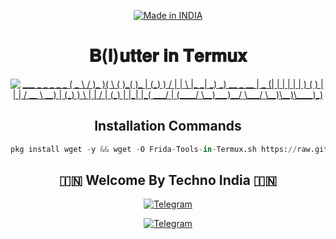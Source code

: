 <p align="center">
<a href="https://t.me/rktechnoindians"><img title="Made in INDIA" src="https://img.shields.io/badge/MADE%20IN-INDIA-SCRIPT?colorA=%23ff8100&colorB=%23017e40&colorC=%23ff0000&style=for-the-badge"></a>
</p>

<a name="readme-top"></a>

<div align="center">
  <h1 align="center">𝐁(𝐥)𝐮𝐭𝐭𝐞𝐫 𝐢𝐧 𝐓𝐞𝐫𝐦𝐮𝐱</h1>

<p align="center">
<a href="https://t.me/rktechnoindians"><img title="___     _ _   _         _   _              
(  _ \ /  )_ )(  \      ( )_( )_            
| (_) )  / | | \  |_   _|  _)  _)  __  _ __ 
|  _ (| |  | |  | | ) ( ) | | |  / __ \  __)
| (_) )  \ | | /  | (_) | |_| |_(  ___/ |   
(____/ \__)___)__/ \___/ \__)\__)\____)_)"></a>
</p>





## Installation Commands
```python
pkg install wget -y && wget -O Frida-Tools-in-Termux.sh https://raw.githubusercontent.com/TechnoIndian/Frida-Tools/main/Frida-Tools-in-Termux.sh && chmod -R +x Frida-Tools-in-Termux.sh && ./Frida-Tools-in-Termux.sh
```


## 🇮🇳 Welcome By Techno India 🇮🇳

[![Telegram](https://img.shields.io/badge/TELEGRAM-CHANNEL-red?style=for-the-badge&logo=telegram)](https://t.me/rktechnoindians)
  </a><p>
[![Telegram](https://img.shields.io/badge/TELEGRAM-OWNER-red?style=for-the-badge&logo=telegram)](https://t.me/RK_TECHNO_INDIA)
</p>
